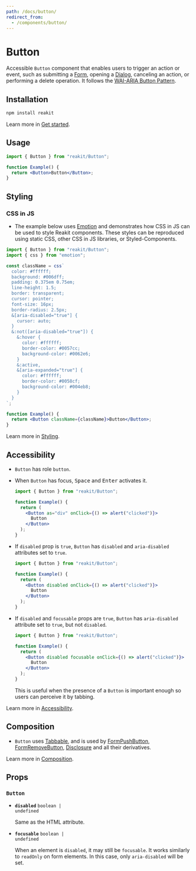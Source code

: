 ```yaml
---
path: /docs/button/
redirect_from:
  - /components/button/
---
```


# Button

Accessible `Button` component that enables users to trigger an action or event, such as submitting a [Form](/docs/form/), opening a [Dialog](/docs/dialog/), canceling an action, or performing a delete operation. It follows the [WAI-ARIA Button Pattern](https://www.w3.org/TR/wai-aria-practices/#button).

<carbon-ad></carbon-ad>

## Installation

```sh
npm install reakit
```

Learn more in [Get started](/docs/get-started/).

## Usage

```jsx
import { Button } from "reakit/Button";

function Example() {
  return <Button>Button</Button>;
}
```

## Styling

### CSS in JS

- The example below uses [Emotion](https://emotion.sh/docs/introduction) and demonstrates how CSS in JS can be used to style Reakit components. These styles can be reproduced using static CSS, other CSS in JS libraries, or Styled-Components.

```jsx unstyled
import { Button } from "reakit/Button";
import { css } from "emotion";

const className = css`
  color: #ffffff;
  background: #006dff;
  padding: 0.375em 0.75em;
  line-height: 1.5;
  border: transparent;
  cursor: pointer;
  font-size: 16px;
  border-radius: 2.5px;
  &[aria-disabled="true"] {
    cursor: auto;
  }
  &:not([aria-disabled="true"]) {
    &:hover {
      color: #ffffff;
      border-color: #0057cc;
      background-color: #0062e6;
    }
    &:active,
    &[aria-expanded="true"] {
      color: #ffffff;
      border-color: #0058cf;
      background-color: #004eb8;
    }
  }
`;

function Example() {
  return <Button className={className}>Button</Button>;
}
```

Learn more in [Styling](/docs/styling/).

## Accessibility

- `Button` has role `button`.
- When `Button` has focus, <kbd>Space</kbd> and <kbd>Enter</kbd> activates it.

  <!-- eslint-disable no-alert -->

  ```jsx
  import { Button } from "reakit/Button";

  function Example() {
    return (
      <Button as="div" onClick={() => alert("clicked")}>
        Button
      </Button>
    );
  }
  ```

- If `disabled` prop is `true`, `Button` has `disabled` and `aria-disabled` attributes set to `true`.

  <!-- eslint-disable no-alert -->

  ```jsx
  import { Button } from "reakit/Button";

  function Example() {
    return (
      <Button disabled onClick={() => alert("clicked")}>
        Button
      </Button>
    );
  }
  ```

- If `disabled` and `focusable` props are `true`, `Button` has `aria-disabled` attribute set to `true`, but not `disabled`.

  <!-- eslint-disable no-alert -->

  ```jsx
  import { Button } from "reakit/Button";

  function Example() {
    return (
      <Button disabled focusable onClick={() => alert("clicked")}>
        Button
      </Button>
    );
  }
  ```

  This is useful when the presence of a `Button` is important enough so users can perceive it by tabbing.

Learn more in [Accessibility](/docs/accessibility/).

## Composition

- `Button` uses [Tabbable](/docs/tabbable/), and is used by [FormPushButton](/docs/form/), [FormRemoveButton](/docs/form/), [Disclosure](/docs/disclosure/) and all their derivatives.

Learn more in [Composition](/docs/composition/#props-hooks).

## Props

<!-- Automatically generated -->

### `Button`

- **`disabled`**
  <code>boolean | undefined</code>

  Same as the HTML attribute.

- **`focusable`**
  <code>boolean | undefined</code>

  When an element is `disabled`, it may still be `focusable`. It works
  similarly to `readOnly` on form elements. In this case, only
  `aria-disabled` will be set.
